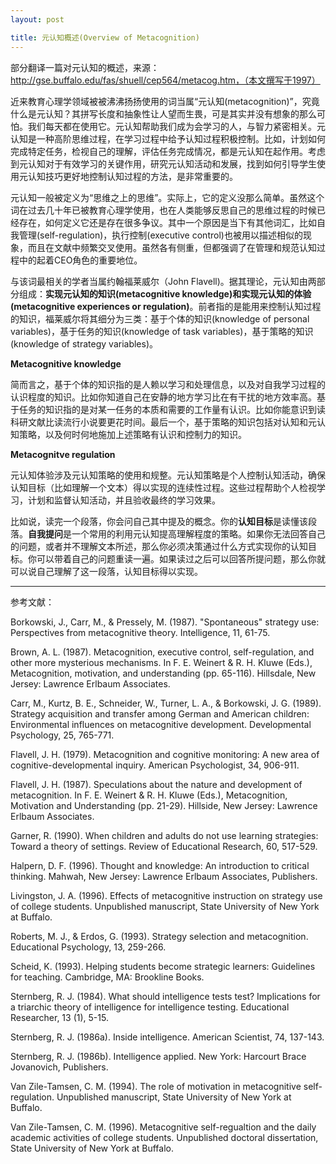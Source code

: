 ```yaml
---
layout: post

title: 元认知概述(Overview of Metacognition)
---
```



部分翻译一篇对元认知的概述，来源：http://gse.buffalo.edu/fas/shuell/cep564/metacog.htm，（本文撰写于1997）

近来教育心理学领域被被沸沸扬扬使用的词当属“元认知(metacognition)”，究竟什么是元认知？其拼写长度和抽象性让人望而生畏，可是其实并没有想象的那么可怕。我们每天都在使用它。元认知帮助我们成为会学习的人，与智力紧密相关。元认知是一种高阶思维过程，在学习过程中给予认知过程积极控制。比如，计划如何完成特定任务，检视自己的理解，评估任务完成情况，都是元认知在起作用。考虑到元认知对于有效学习的关键作用，研究元认知活动和发展，找到如何引导学生使用元认知技巧更好地控制认知过程的方法，是非常重要的。

元认知一般被定义为“思维之上的思维”。实际上，它的定义没那么简单。虽然这个词在过去几十年已被教育心理学使用，也在人类能够反思自己的思维过程的时候已经存在，如何定义它还是存在很多争议。其中一个原因是当下有其他词汇，比如自我管理(self-regulation)，执行控制(executive control)也被用以描述相似的现象，而且在文献中频繁交叉使用。虽然各有侧重，但都强调了在管理和规范认知过程中的起着CEO角色的重要地位。

与该词最相关的学者当属约翰福莱威尔（John Flavell)。据其理论，元认知由两部分组成：**实现元认知的知识(metacognitive knowledge)**和**实现元认知的体验(metacognitive experiences or regulation)**。前者指的是能用来控制认知过程的知识，福莱威尔将其细分为三类：基于个体的知识(knowledge of personal variables)，基于任务的知识(knowledge of task variables)，基于策略的知识(knowledge of strategy variables)。

**Metacognitive knowledge**

简而言之，基于个体的知识指的是人赖以学习和处理信息，以及对自我学习过程的认识程度的知识。比如你知道自己在安静的地方学习比在有干扰的地方效率高。基于任务的知识指的是对某一任务的本质和需要的工作量有认识。比如你能意识到读科研文献比读流行小说要更花时间。最后一个，基于策略的知识包括对认知和元认知策略，以及何时何地施加上述策略有认识和控制力的知识。

**Metacognitve regulation**

元认知体验涉及元认知策略的使用和规整。元认知策略是个人控制认知活动，确保认知目标（比如理解一个文本）得以实现的连续性过程。这些过程帮助个人检视学习，计划和监督认知活动，并且验收最终的学习效果。

比如说，读完一个段落，你会问自己其中提及的概念。你的**认知目标**是读懂该段落。**自我提问**是一个常用的利用元认知提高理解程度的策略。如果你无法回答自己的问题，或者并不理解文本所述，那么你必须决策通过什么方式实现你的认知目标。你可以带着自己的问题重读一遍。如果读过之后可以回答所提问题，那么你就可以说自己理解了这一段落，认知目标得以实现。



---------------------------
参考文献：

Borkowski, J., Carr, M., & Pressely, M. (1987). "Spontaneous" strategy use: Perspectives from metacognitive theory. Intelligence, 11, 61-75.

Brown, A. L. (1987). Metacognition, executive control, self-regulation, and other more mysterious mechanisms. In F. E. Weinert & R. H. Kluwe (Eds.), Metacognition, motivation, and understanding (pp. 65-116). Hillsdale, New Jersey: Lawrence Erlbaum Associates.

Carr, M., Kurtz, B. E., Schneider, W., Turner, L. A., & Borkowski, J. G. (1989). Strategy acquisition and transfer among German and American children: Environmental influences on metacognitive development. Developmental Psychology, 25, 765-771.

Flavell, J. H. (1979). Metacognition and cognitive monitoring: A new area of cognitive-developmental inquiry. American Psychologist, 34, 906-911.

Flavell, J. H. (1987). Speculations about the nature and development of metacognition. In F. E. Weinert & R. H. Kluwe (Eds.), Metacognition, Motivation and Understanding (pp. 21-29). Hillside, New Jersey: Lawrence Erlbaum Associates.

Garner, R. (1990). When children and adults do not use learning strategies: Toward a theory of settings. Review of Educational Research, 60, 517-529.

Halpern, D. F. (1996). Thought and knowledge: An introduction to critical thinking. Mahwah, New Jersey: Lawrence Erlbaum Associates, Publishers.

Livingston, J. A. (1996). Effects of metacognitive instruction on strategy use of college students. Unpublished manuscript, State University of New York at Buffalo.

Roberts, M. J., & Erdos, G. (1993). Strategy selection and metacognition. Educational Psychology, 13, 259-266.

Scheid, K. (1993). Helping students become strategic learners: Guidelines for teaching. Cambridge, MA: Brookline Books.

Sternberg, R. J. (1984). What should intelligence tests test? Implications for a triarchic theory of intelligence for intelligence testing. Educational Researcher, 13 (1), 5-15.

Sternberg, R. J. (1986a). Inside intelligence. American Scientist, 74, 137-143.

Sternberg, R. J. (1986b). Intelligence applied. New York: Harcourt Brace Jovanovich, Publishers.

Van Zile-Tamsen, C. M. (1994). The role of motivation in metacognitive self-regulation. Unpublished manuscript, State University of New York at Buffalo.

Van Zile-Tamsen, C. M. (1996). Metacognitive self-regualtion and the daily academic activities of college students. Unpublished doctoral dissertation, State University of New York at Buffalo.






















